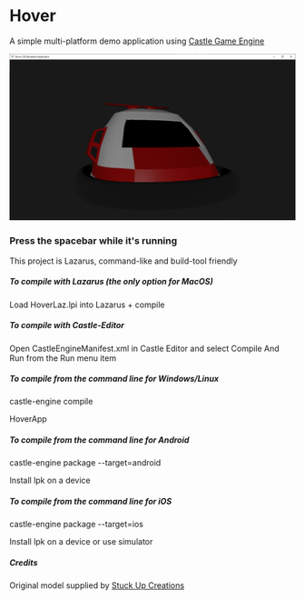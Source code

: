 # Hover

A simple multi-platform demo application using [Castle Game Engine](https://castle-engine.io/)

![](doc/screengrab.png)

### Press the spacebar while it's running

This project is Lazarus, command-like and build-tool friendly

##### To compile with Lazarus (the only option for MacOS)

Load HoverLaz.lpi into Lazarus + compile

##### To compile with Castle-Editor

Open CastleEngineManifest.xml in Castle Editor and select Compile And Run from the Run menu item

##### To compile from the command line for Windows/Linux

castle-engine compile

HoverApp

##### To compile from the command line for Android

castle-engine package  --target=android

Install lpk on a device

##### To compile from the command line for iOS

castle-engine package  --target=ios

Install lpk on a device or use simulator

##### Credits

Original model supplied by [Stuck Up Creations](https://stuckupcreations.itch.io/)

